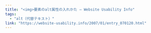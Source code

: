 ```yaml
---
title: "<img>要素のalt属性の入れかた — Website Usability Info"
tags:
  - "alt（代替テキスト）"
link: "https://website-usability.info/2007/01/entry_070120.html"
---
```

